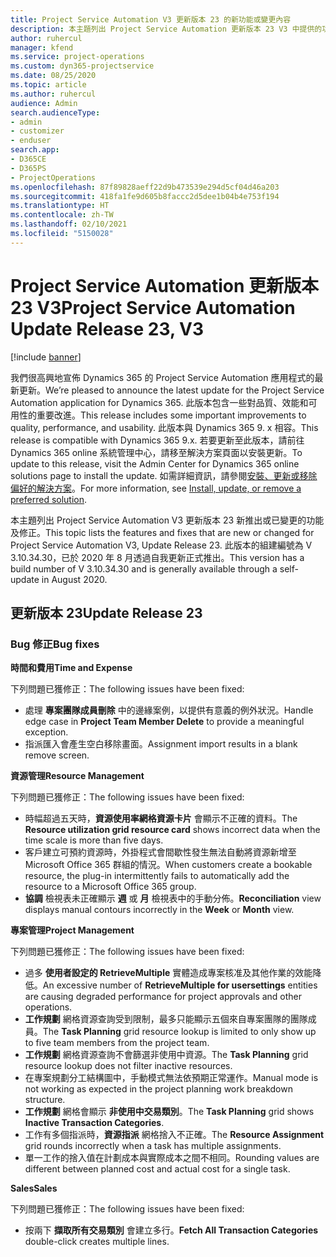```yaml
---
title: Project Service Automation V3 更新版本 23 的新功能或變更內容
description: 本主題列出 Project Service Automation 更新版本 23 V3 中提供的功能和修正。
author: ruhercul
manager: kfend
ms.service: project-operations
ms.custom: dyn365-projectservice
ms.date: 08/25/2020
ms.topic: article
ms.author: ruhercul
audience: Admin
search.audienceType:
- admin
- customizer
- enduser
search.app:
- D365CE
- D365PS
- ProjectOperations
ms.openlocfilehash: 87f89828aeff22d9b473539e294d5cf04d46a203
ms.sourcegitcommit: 418fa1fe9d605b8faccc2d5dee1b04b4e753f194
ms.translationtype: HT
ms.contentlocale: zh-TW
ms.lasthandoff: 02/10/2021
ms.locfileid: "5150028"
---
```

# <a name="project-service-automation-update-release-23-v3"></a><span data-ttu-id="3c004-103">Project Service Automation 更新版本 23 V3</span><span class="sxs-lookup"><span data-stu-id="3c004-103">Project Service Automation Update Release 23, V3</span></span>

[!include [banner](../includes/psa-now-project-operations.md)]

<span data-ttu-id="3c004-104">我們很高興地宣佈 Dynamics 365 的 Project Service Automation 應用程式的最新更新。</span><span class="sxs-lookup"><span data-stu-id="3c004-104">We’re pleased to announce the latest update for the Project Service Automation application for Dynamics 365.</span></span> <span data-ttu-id="3c004-105">此版本包含一些對品質、效能和可用性的重要改進。</span><span class="sxs-lookup"><span data-stu-id="3c004-105">This release includes some important improvements to quality, performance, and usability.</span></span> <span data-ttu-id="3c004-106">此版本與 Dynamics 365 9. x 相容。</span><span class="sxs-lookup"><span data-stu-id="3c004-106">This release is compatible with Dynamics 365 9.x.</span></span> <span data-ttu-id="3c004-107">若要更新至此版本，請前往 Dynamics 365 online 系統管理中心，請移至解決方案頁面以安裝更新。</span><span class="sxs-lookup"><span data-stu-id="3c004-107">To update to this release, visit the Admin Center for Dynamics 365 online solutions page to install the update.</span></span> <span data-ttu-id="3c004-108">如需詳細資訊，請參閱[安裝、更新或移除偏好的解決方案](https://docs.microsoft.com/power-platform/admin/install-remove-preferred-solution)。</span><span class="sxs-lookup"><span data-stu-id="3c004-108">For more information, see [Install, update, or remove a preferred solution](https://docs.microsoft.com/power-platform/admin/install-remove-preferred-solution).</span></span>

<span data-ttu-id="3c004-109">本主題列出 Project Service Automation V3 更新版本 23 新推出或已變更的功能及修正。</span><span class="sxs-lookup"><span data-stu-id="3c004-109">This topic lists the features and fixes that are new or changed for Project Service Automation V3, Update Release 23.</span></span> <span data-ttu-id="3c004-110">此版本的組建編號為 V 3.10.34.30，已於 2020 年 8 月透過自我更新正式推出。</span><span class="sxs-lookup"><span data-stu-id="3c004-110">This version has a build number of V 3.10.34.30 and is generally available through a self-update in August 2020.</span></span>

## <a name="update-release-23"></a><span data-ttu-id="3c004-111">更新版本 23</span><span class="sxs-lookup"><span data-stu-id="3c004-111">Update Release 23</span></span>

### <a name="bug-fixes"></a><span data-ttu-id="3c004-112">Bug 修正</span><span class="sxs-lookup"><span data-stu-id="3c004-112">Bug fixes</span></span>

<span data-ttu-id="3c004-113">**時間和費用**</span><span class="sxs-lookup"><span data-stu-id="3c004-113">**Time and Expense**</span></span>

<span data-ttu-id="3c004-114">下列問題已獲修正：</span><span class="sxs-lookup"><span data-stu-id="3c004-114">The following issues have been fixed:</span></span>
- <span data-ttu-id="3c004-115">處理 **專案團隊成員刪除** 中的邊緣案例，以提供有意義的例外狀況。</span><span class="sxs-lookup"><span data-stu-id="3c004-115">Handle edge case in **Project Team Member Delete** to provide a meaningful exception.</span></span>
- <span data-ttu-id="3c004-116">指派匯入會產生空白移除畫面。</span><span class="sxs-lookup"><span data-stu-id="3c004-116">Assignment import results in a blank remove screen.</span></span>

<span data-ttu-id="3c004-117">**資源管理**</span><span class="sxs-lookup"><span data-stu-id="3c004-117">**Resource Management**</span></span>

<span data-ttu-id="3c004-118">下列問題已獲修正：</span><span class="sxs-lookup"><span data-stu-id="3c004-118">The following issues have been fixed:</span></span>

- <span data-ttu-id="3c004-119">時幅超過五天時，**資源使用率網格資源卡片** 會顯示不正確的資料。</span><span class="sxs-lookup"><span data-stu-id="3c004-119">The **Resource utilization grid resource card** shows incorrect data when the time scale is more than five days.</span></span>
- <span data-ttu-id="3c004-120">客戶建立可預約資源時，外掛程式會間歇性發生無法自動將資源新增至 Microsoft Office 365 群組的情況。</span><span class="sxs-lookup"><span data-stu-id="3c004-120">When customers create a bookable resource, the plug-in intermittently fails to automatically add the resource to a Microsoft Office 365 group.</span></span>
- <span data-ttu-id="3c004-121">**協調** 檢視表未正確顯示 **週** 或 **月** 檢視表中的手動分佈。</span><span class="sxs-lookup"><span data-stu-id="3c004-121">**Reconciliation** view displays manual contours incorrectly in the **Week** or **Month** view.</span></span>

<span data-ttu-id="3c004-122">**專案管理**</span><span class="sxs-lookup"><span data-stu-id="3c004-122">**Project Management**</span></span>

<span data-ttu-id="3c004-123">下列問題已獲修正：</span><span class="sxs-lookup"><span data-stu-id="3c004-123">The following issues have been fixed:</span></span>

- <span data-ttu-id="3c004-124">過多 **使用者設定的 RetrieveMultiple** 實體造成專案核准及其他作業的效能降低。</span><span class="sxs-lookup"><span data-stu-id="3c004-124">An excessive number of **RetrieveMultiple for usersettings** entities are causing degraded performance for project approvals and other operations.</span></span>
- <span data-ttu-id="3c004-125">**工作規劃** 網格資源查詢受到限制，最多只能顯示五個來自專案團隊的團隊成員。</span><span class="sxs-lookup"><span data-stu-id="3c004-125">The **Task Planning** grid resource lookup is limited to only show up to five team members from the project team.</span></span> 
- <span data-ttu-id="3c004-126">**工作規劃** 網格資源查詢不會篩選非使用中資源。</span><span class="sxs-lookup"><span data-stu-id="3c004-126">The **Task Planning** grid resource lookup does not filter inactive resources.</span></span>
- <span data-ttu-id="3c004-127">在專案規劃分工結構圖中，手動模式無法依預期正常運作。</span><span class="sxs-lookup"><span data-stu-id="3c004-127">Manual mode is not working as expected in the project planning work breakdown structure.</span></span>
- <span data-ttu-id="3c004-128">**工作規劃** 網格會顯示 **非使用中交易類別**。</span><span class="sxs-lookup"><span data-stu-id="3c004-128">The **Task Planning** grid shows **Inactive Transaction Categories**.</span></span>
- <span data-ttu-id="3c004-129">工作有多個指派時，**資源指派** 網格捨入不正確。</span><span class="sxs-lookup"><span data-stu-id="3c004-129">The **Resource Assignment** grid rounds incorrectly when a task has multiple assignments.</span></span>
- <span data-ttu-id="3c004-130">單一工作的捨入值在計劃成本與實際成本之間不相同。</span><span class="sxs-lookup"><span data-stu-id="3c004-130">Rounding values are different between planned cost and actual cost for a single task.</span></span>

<span data-ttu-id="3c004-131">**Sales**</span><span class="sxs-lookup"><span data-stu-id="3c004-131">**Sales**</span></span>

<span data-ttu-id="3c004-132">下列問題已獲修正：</span><span class="sxs-lookup"><span data-stu-id="3c004-132">The following issues have been fixed:</span></span>

- <span data-ttu-id="3c004-133">按兩下 **擷取所有交易類別** 會建立多行。</span><span class="sxs-lookup"><span data-stu-id="3c004-133">**Fetch All Transaction Categories** double-click creates multiple lines.</span></span>
